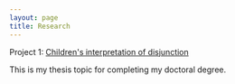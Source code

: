 ```yaml
---
layout: page
title: Research
---
```


Project 1: [Children's interpretation of disjunction](https://github.com/maumitabhaumik/maumitabhaumik.github.io/blob/master/project_1.md)

This is my thesis topic for completing my doctoral degree. 
